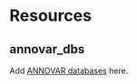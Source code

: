 # Resources

## annovar_dbs
Add [ANNOVAR databases](http://annovar.openbioinformatics.org/en/latest/user-guide/download/#additional-databases) here.

